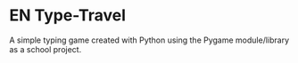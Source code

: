 # EN Type-Travel 
A simple typing game created with Python using the Pygame module/library as a school project.
